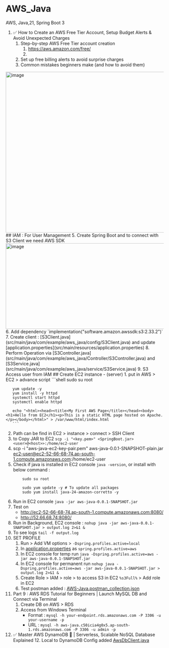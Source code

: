 # AWS_Java
AWS, Java,21, Spring Boot 3

1. ✅ How to Create an AWS Free Tier Account, Setup Budget Alerts & Avoid Unexpected Charges
    1. Step-by-step AWS Free Tier account creation
       1. https://aws.amazon.com/free/
       2. 
    2. Set up free billing alerts to avoid surprise charges
    3. Common mistakes beginners make (and how to avoid them)
<img width="870" height="512" alt="image" src="https://github.com/user-attachments/assets/1a67b769-316c-41c5-9807-bbd3223d7648" />
## IAM :  For User Management
   5. Create Spring Boot and to connect with S3 Client we need AWS SDK
<img width="669" height="273" alt="image" src="https://github.com/user-attachments/assets/0c536b55-23d2-42e4-9a2b-cce9a4cd31f9" />
   6. Add dependency `implementation("software.amazon.awssdk:s3:2.33.2")`
   7. Create client : [S3Client.java](src/main/java/com/example/aws_java/config/S3Client.java) and update [application.properties](src/main/resources/application.properties)
   8. Perform Operation via [S3Controller.java](src/main/java/com/example/aws_java/Controller/S3Controller.java) and [S3Service.java](src/main/java/com/example/aws_java/service/S3Service.java)
   9. S3 Access user from IAM
## Create EC2 instance - (server)
   1. put in AWS > EC2 > advance script 
      ```shell
      sudo su root
   
       yum update -y
       yum install -y httpd
       systemctl start httpd
       systemctl enable httpd
    
       echo "<html><head><title>My First AWS Page</title></head><body><h1>Hello from EC2</h1><p>This is a static HTML page hosted on Apache.</p></body></html>" > /var/www/html/index.html
       ```
   2. Path can be find in EC2 > instance > connect > SSH Client
   3. to Copy JAR to EC2 `scp -i "<key.pem>" <SpringBoot.jar> <user>@<host>>:/home/ec2-user`
   3. scp -i "aws-java-ec2-key-pair.pem" aws-java-0.0.1-SNAPSHOT-plain.jar ec2-user@ec2-52-66-68-74.ap-south-1.compute.amazonaws.com:/home/ec2-user
   4. Check if java is installed in EC2 console `java -version`, or install with below command :
       ```shell
           sudo su root
    
           sudo yum update -y # To update all packages
           sudo yum install java-24-amazon-corretto -y 
       ```
   5. Run in EC2 console `java -jar aws-java-0.0.1-SNAPSHOT.jar` 
   6. Test on
      * http://ec2-52-66-68-74.ap-south-1.compute.amazonaws.com:8080/
      * http://52.66.68.74:8080/
   7. Run in Background, EC2 console : `nohup java -jar aws-java-0.0.1-SNAPSHOT.jar > output.log 2>&1 &`
   8. To see logs `tail -f output.log `
   9. SET PROFILE 
      1. Run > Add VM options > `-Dspring.profiles.active=local`
      2. In  [application.properties](src/main/resources/application.properties) as `spring.profiles.active=aws`
      3. In EC2 console for temp run `java -Dspring.profiles.active=aws -jar aws-java-0.0.1-SNAPSHOT.jar`
      4. In EC2 console for permanent run `nohup java -Dspring.profiles.active=aws -jar aws-java-0.0.1-SNAPSHOT.jar > output.log 2>&1 &`
      4. Create Role > IAM  > role > to access S3 in EC2 `%s3Full%` > Add role in EC2
      5. Test postman added : [AWS-Java.postman_collection.json](AWS-Java.postman_collection.json)
   10. Part 9 :  AWS RDS Tutorial for Beginners | Launch MySQL DB and Connect via Terminal
       1. Create DB on AWS > RDS
       2. Access from Windows Terminal
          * Format : `mysql -h your-endpoint.rds.amazonaws.com -P 3306 -u your-username -p`
          * URL :  `mysql -h aws-java.c50icia4g0x5.ap-south-1.rds.amazonaws.com -P 3306 -u admin -p`
   11. ✅ Master AWS DynamoDB 🚀 | Serverless, Scalable NoSQL Database Explained 
       12. Local to DynamoDB Config added [AwsDbClient.java](src/main/java/com/example/aws_java/config/AwsDbClient.java)